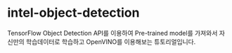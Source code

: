 # intel-object-detection
 TensorFlow Object Detection API를 이용하여 Pre-trained model를 가져와서 자신만의 학습데이터로 학습하고 OpenVINO를 이용해보는 튜토리얼입니다.
